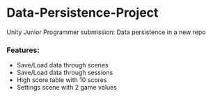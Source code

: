 # Data-Persistence-Project
Unity Junior Programmer submission: Data persistence in a new repo

### Features:
- Save/Load data through scenes
- Save/Load data through sessions
- High score table with 10 scores
- Settings scene with 2 game values
